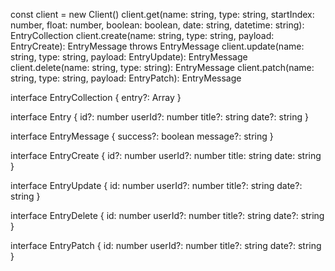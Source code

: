 const client = new Client()
client.get(name: string, type: string, startIndex: number, float: number, boolean: boolean, date: string, datetime: string): EntryCollection
client.create(name: string, type: string, payload: EntryCreate): EntryMessage throws EntryMessage
client.update(name: string, type: string, payload: EntryUpdate): EntryMessage
client.delete(name: string, type: string): EntryMessage
client.patch(name: string, type: string, payload: EntryPatch): EntryMessage


interface EntryCollection {
    entry?: Array<Entry>
}

interface Entry {
    id?: number
    userId?: number
    title?: string
    date?: string
}

interface EntryMessage {
    success?: boolean
    message?: string
}

interface EntryCreate {
    id?: number
    userId?: number
    title: string
    date: string
}

interface EntryUpdate {
    id: number
    userId?: number
    title?: string
    date?: string
}

interface EntryDelete {
    id: number
    userId?: number
    title?: string
    date?: string
}

interface EntryPatch {
    id: number
    userId?: number
    title?: string
    date?: string
}

